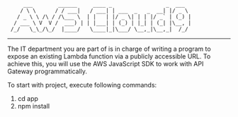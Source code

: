          ___        ______     ____ _                 _  ___  
        / \ \      / / ___|   / ___| | ___  _   _  __| |/ _ \ 
       / _ \ \ /\ / /\___ \  | |   | |/ _ \| | | |/ _` | (_) |
      / ___ \ V  V /  ___) | | |___| | (_) | |_| | (_| |\__, |
     /_/   \_\_/\_/  |____/   \____|_|\___/ \__,_|\__,_|  /_/ 
 ----------------------------------------------------------------- 

 The IT department you are part of is in charge of writing a program to expose an existing Lambda function via a publicly accessible URL. To achieve this, you will use the AWS JavaScript SDK to work with API Gateway programmatically.
 
 To start with project, execute following commands:
 1. cd app
 2. npm install
